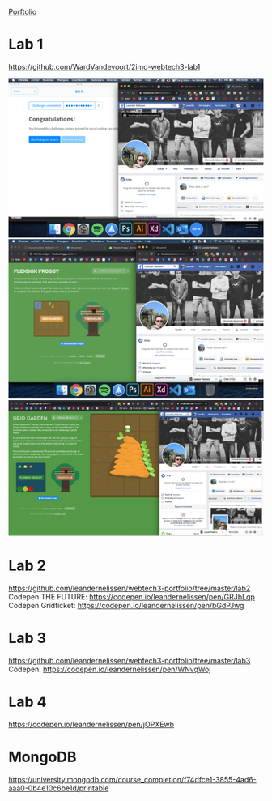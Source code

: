 [Porftolio](https://github.com/leandernelissen/webtech3-portfolio)

# Lab 1
https://github.com/WardVandevoort/2imd-webtech3-lab1

![Git-It](https://github.com/leandernelissen/webtech3-portfolio/blob/master/screenshot_gitit.png "Git-It proof")
![Froggy](https://github.com/leandernelissen/webtech3-portfolio/blob/master/screenshot_froggy.png "Froggy proof")
![Garden](https://github.com/leandernelissen/webtech3-portfolio/blob/master/screenshot_garden.png "Garden proof")

# Lab 2
https://github.com/leandernelissen/webtech3-portfolio/tree/master/lab2
Codepen THE FUTURE: https://codepen.io/leandernelissen/pen/GRJbLqp
Codepen Gridticket: https://codepen.io/leandernelissen/pen/bGdPJwg

# Lab 3
https://github.com/leandernelissen/webtech3-portfolio/tree/master/lab3
Codepen: https://codepen.io/leandernelissen/pen/WNvqWoj

# Lab 4
https://codepen.io/leandernelissen/pen/jOPXEwb

# MongoDB
https://university.mongodb.com/course_completion/f74dfce1-3855-4ad6-aaa0-0b4e10c6be1d/printable

